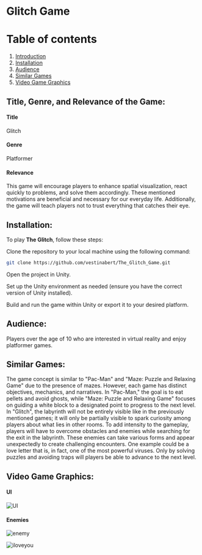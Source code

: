 # Glitch Game
# Table of contents
1. [Introduction](#introduction)
2. [Installation](#installation)
3. [Audience](#audience)
4. [Similar Games](#similargames)
5. [Video Game Graphics](#graphics)
  
## Title, Genre, and Relevance of the Game: <a name="introduction"></a>
#### Title
Glitch
#### Genre
Platformer
#### Relevance
This game will encourage players to enhance spatial visualization, react quickly to
problems, and solve them accordingly. These mentioned 
motivations are beneficial and necessary for our everyday life. Additionally, the game will 
teach players not to trust everything that catches their eye.

## Installation: <a name="installation"></a>
To play **The Glitch**, follow these steps:

Clone the repository to your local machine using the following command:

```bash
git clone https://github.com/vestinabert/The_Glitch_Game.git
```
Open the project in Unity.

Set up the Unity environment as needed (ensure you have the correct version of Unity installed).

Build and run the game within Unity or export it to your desired platform.

## Audience: <a name="audience"></a>
Players over the age of 10 who are interested in virtual reality and enjoy platformer games.

## Similar Games: <a name="similargames"></a>
The game concept is similar to "Pac-Man" and "Maze: Puzzle and Relaxing Game" due to the presence of mazes. However, each game 
has distinct objectives, mechanics, and narratives. In "Pac-Man," the goal is to eat pellets 
and avoid ghosts, while "Maze: Puzzle and Relaxing Game" focuses on guiding a white block to a 
designated point to progress to the next level. <br>
In "Glitch", the labyrinth will not be entirely visible like in the previously 
mentioned games; it will only be partially visible to spark curiosity among players 
about what lies in other rooms. To add intensity to the gameplay, players will 
have to overcome obstacles and enemies while searching for the exit in the labyrinth. 
These enemies can take various forms and appear unexpectedly to create challenging 
encounters. One example could be a love letter that is, in fact, one of the most powerful 
viruses. Only by solving puzzles and avoiding traps will players be able to advance to the next level.

## Video Game Graphics: <a name="graphics"></a>
#### UI
![UI](https://github.com/vestinabert/The_Glitch_Game/assets/127593981/66f822a8-c5c5-4d61-899d-9b2014cc42be)


#### Enemies
![enemy](https://github.com/vestinabert/The_Glitch_Game/assets/127593981/34848e3c-063b-4096-9d63-8e0507ba1134)

![iloveyou](https://github.com/vestinabert/The_Glitch_Game/assets/127593981/9d95c698-1383-4329-8e6c-67067a6d790a)
